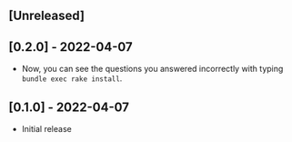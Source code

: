 ## [Unreleased]

## [0.2.0] - 2022-04-07

- Now, you can see the questions you answered incorrectly with typing `bundle exec rake install`.

## [0.1.0] - 2022-04-07

- Initial release
